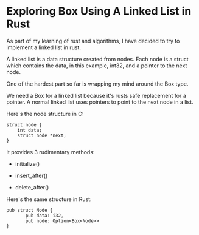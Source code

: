 # Exploring Box Using A Linked List in Rust #

As part of my learning of rust and algorithms, I have decided to try to
implement a linked list in rust.

A linked list is a data structure created from nodes. Each node is a struct
which contains the data, in this example, int32, and a pointer to the next
node.

One of the hardest part so far is wrapping my mind around the Box type.

We need a Box for a linked list because it's rusts safe replacement for a
pointer. A normal linked list uses pointers to point to the next node in a
list.

Here's the node structure in C:

````
struct node {
    int data;
    struct node *next;
}
````

It provides 3 rudimentary methods:

* initialize()

* insert_after()

* delete_after()

Here's the same structure in Rust:

````
pub struct Node {
       pub data: i32,
       pub node: Option<Box<Node>>
}

````

